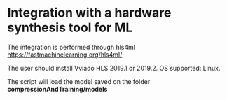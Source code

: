 # Integration with a hardware synthesis tool for ML

The integration is performed through hls4ml https://fastmachinelearning.org/hls4ml/ 

The user should install Vviado HLS 2019.1 or 2019.2. OS supported: Linux. 

The script will load the model saved on the folder **compressionAndTraining/models**






